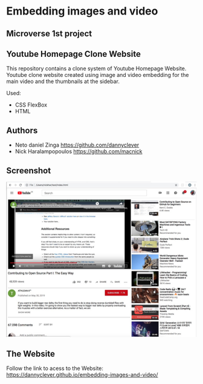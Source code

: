 # Embedding images and video

## Microverse 1st project

## Youtube Homepage Clone Website

This repository contains a clone system of Youtube Homepage Website. Youtube clone website created using image and video embedding for the main video and the thumbnails at the sidebar.

Used:
 * CSS FlexBox
 * HTML
 
## Authors

 * Neto daniel Zinga https://github.com/dannyclever
 * Nick Haralampopoulos https://github.com/macnick

## Screenshot

![screenshot](img/Screenshot.jpg)

## The Website

Follow the link to acess to the Website: https://dannyclever.github.io/embedding-images-and-video/
